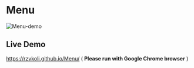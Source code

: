 # Menu
![Menu-demo](https://user-images.githubusercontent.com/100797809/167251509-19bc5533-c74b-4658-a51a-de452341cbee.png)
## Live Demo 
https://rzvkoli.github.io/Menu/ ( **Please run with Google Chrome browser** )
